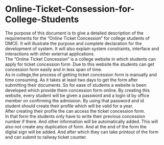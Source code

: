 # Online-Ticket-Consession-for-College-Students

The purpose of this document is to give a detailed description of the requirements for the “Online
Ticket Concession” for college students of DMCE. It will illustrate the purpose and complete
declaration for the development of system. It will also explain system constraints, interface and
interactions with other external applications.<br/>
The “Online Ticket Concession” is a college website in which students can apply for ticket
concession form .Due to this website the students can get concession form easily and in less span of
time.<br/>
As in college,the process of getting ticket concession form is manually and time consuming. As it
takes at least two days to get the form after submitting their documents. So for ease of students a
website is been developed which provide them concession form online.
By creating this website, every student will be given a password and a login id by office member on
confirming the admission. By using that password and id student should create their profile which
will be valid for a year.<br/>
After creating their profile the can access the ticket concession form.<br/>
In that form the students only have to write their previous concession number if there. And other
information will be automatically added. This will also not create any duplication of form. And at the
end of the form the digital sign will be added. And after which they can take printout of the form and
can submit to railway ticket counter.
